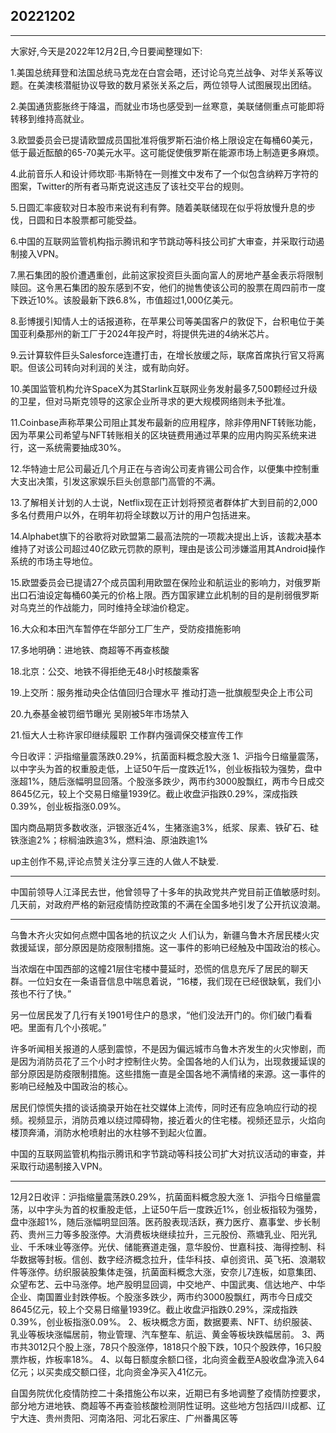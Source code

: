 ## 20221202

---

大家好,今天是2022年12月2日,今日要闻整理如下:

1.美国总统拜登和法国总统马克龙在白宫会晤，还讨论乌克兰战争、对华关系等议题。在美澳核潜艇协议导致的数月紧张关系之后，两位领导人试图展现出团结。

2.美国通货膨胀终于降温，而就业市场也感受到一丝寒意，美联储侧重点可能即将转移到维持高就业。

3.欧盟委员会已提请欧盟成员国批准将俄罗斯石油价格上限设定在每桶60美元，低于最近酝酿的65-70美元水平。这可能促使俄罗斯在能源市场上制造更多麻烦。

4.此前音乐人和设计师坎耶·韦斯特在一则推文中发布了一个似包含纳粹万字符的图案，Twitter的所有者马斯克说这违反了该社交平台的规则。

5.日圆汇率疲软对日本股市来说有利有弊。随着美联储现在似乎将放慢升息的步伐，日圆和日本股票都可能受益。

6.中国的互联网监管机构指示腾讯和字节跳动等科技公司扩大审查，并采取行动遏制接入VPN。


7.黑石集团的股价遭遇重创，此前这家投资巨头面向富人的房地产基金表示将限制赎回。这令黑石集团的股东感到不安，他们的抛售使该公司的股票在周四前市一度下跌近10%。该股最新下跌6.8%，市值超过1,000亿美元。

8.彭博援引知情人士的话报道称，在苹果公司等美国客户的敦促下，台积电位于美国亚利桑那州的新工厂于2024年投产时，将提供先进的4纳米芯片。

9.云计算软件巨头Salesforce连遭打击，在增长放缓之际，联席首席执行官又将离职。但该公司转向对利润的关注，或有助向好。


10.美国监管机构允许SpaceX为其Starlink互联网业务发射最多7,500颗经过升级的卫星，但对马斯克领导的这家企业所寻求的更大规模网络则未予批准。


11.Coinbase声称苹果公司阻止其发布最新的应用程序，除非停用NFT转账功能，因为苹果公司希望与NFT转账相关的区块链费用通过苹果的应用内购买系统来进行，这一系统需要抽成30%。


12.华特迪士尼公司最近几个月正在与咨询公司麦肯锡公司合作，以便集中控制重大支出决策，引发这家娱乐巨头创意部门高管的不满。

13.了解相关计划的人士说，Netflix现在正计划将预览者群体扩大到目前的2,000多名付费用户以外，在明年初将全球数以万计的用户包括进来。

14.Alphabet旗下的谷歌将对欧盟第二最高法院的一项裁决提出上诉，该裁决基本维持了对该公司超过40亿欧元罚款的原判，理由是该公司涉嫌滥用其Android操作系统的市场主导地位。

15.欧盟委员会已提请27个成员国利用欧盟在保险业和航运业的影响力，对俄罗斯出口石油设定每桶60美元的价格上限。西方国家建立此机制的目的是削弱俄罗斯对乌克兰的作战能力，同时维持全球油价稳定。

16.大众和本田汽车暂停在华部分工厂生产，受防疫措施影响

17.多地明确：进地铁、商超等不再查核酸

18.北京：公交、地铁不得拒绝无48小时核酸乘客

19.上交所：服务推动央企估值回归合理水平 推动打造一批旗舰型央企上市公司

20.九泰基金被罚细节曝光 吴刚被5年市场禁入

21.恒大人士称许家印继续履职 工作群内强调保交楼宣传工作


今日收评：沪指缩量震荡跌0.29%，抗菌面料概念股大涨 1、沪指今日缩量震荡，以中字头为首的权重股走低，上证50午后一度跌近1%，创业板指较为强势，盘中涨超1%，随后涨幅明显回落。个股涨多跌少，两市约3000股飘红，两市今日成交8645亿元，较上个交易日缩量1939亿。截止收盘沪指跌0.29%，深成指跌0.39%，创业板指涨0.09%。 

国内商品期货多数收涨，沪银涨近4%，生猪涨逾3%，纸浆、尿素、铁矿石、硅铁涨逾2%；棕榈油跌逾3%，燃料油、原油跌逾1%

up主创作不易,评论点赞关注分享三连的人做人不缺爱.




---

中国前领导人江泽民去世，他曾领导了十多年的执政党共产党目前正值敏感时刻。几天前，对政府严格的新冠疫情防控政策的不满在全国多地引发了公开抗议浪潮。

---

乌鲁木齐火灾如何点燃中国各地的抗议之火
人们认为，新疆乌鲁木齐居民楼火灾救援延误，部分原因是防疫限制措施。这一事件的影响已经触及中国政治的核心。


当浓烟在中国西部的这幢21层住宅楼中蔓延时，恐慌的信息充斥了居民的聊天群。一位妇女在一条语音信息中喘息着说，“16楼，我们现在已经很缺氧，我们小孩也不行了快。”

另一位居民发了几行有关1901号住户的恳求，“他们没法开门的。你们破门看看吧。里面有几个小孩呢。”

许多听闻相关报道的人感到震惊，不是因为偏远城市乌鲁木齐发生的火灾惨剧，而是因为消防员花了三个小时才控制住火势。全国各地的人们认为，出现救援延误的部分原因是防疫限制措施。这些措施一直是全国各地不满情绪的来源。这一事件的影响已经触及中国政治的核心。

居民们惊慌失措的谈话摘录开始在社交媒体上流传，同时还有应急响应行动的视频。视频显示，消防员难以绕过障碍物，接近着火的住宅楼。视频还显示，火焰向楼顶奔涌，消防水枪喷射出的水柱够不到起火位置。


中国的互联网监管机构指示腾讯和字节跳动等科技公司扩大对抗议活动的审查，并采取行动遏制接入VPN。


---

12月2日收评：沪指缩量震荡跌0.29%，抗菌面料概念股大涨 1、沪指今日缩量震荡，以中字头为首的权重股走低，上证50午后一度跌近1%，创业板指较为强势，盘中涨超1%，随后涨幅明显回落。医药股表现活跃，赛力医疗、嘉事堂、步长制药、贵州三力等多股涨停。大消费板块继续拉升，三元股份、燕塘乳业、阳光乳业、千禾味业等涨停。光伏、储能赛道走强，意华股份、世嘉科技、海得控制、科华数据等封板。信创、数字经济概念拉升，佳华科技、卓创资讯、英飞拓、浪潮软件等涨停。纺织服装股集体走强，抗菌面料概念大涨，安奈儿7连板，如意集团、众望布艺、云中马涨停。地产股明显回调，中交地产、中国武夷、信达地产、中华企业、南国置业封跌停板。个股涨多跌少，两市约3000股飘红，两市今日成交8645亿元，较上个交易日缩量1939亿。截止收盘沪指跌0.29%，深成指跌0.39%，创业板指涨0.09%。 2、板块概念方面，数据要素、NFT、纺织服装、乳业等板块涨幅居前，物业管理、汽车整车、航运、黄金等板块跌幅居前。 3、两市共3012只个股上涨，78只个股涨停，1818只个股下跌，10只个股跌停，16只股票炸板，炸板率18%。 4、以每日额度余额口径，北向资金截至A股收盘净流入64亿元；以买卖成交额口径，北向资金净买入41亿元。

自国务院优化疫情防控二十条措施公布以来，近期已有多地调整了疫情防控要求，部分地方进地铁、商超等不再查验核酸检测阴性证明。这些地方包括四川成都、辽宁大连、贵州贵阳、河南洛阳、河北石家庄、广州番禺区等

